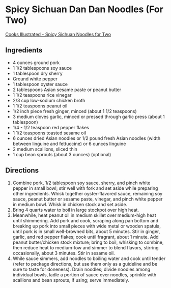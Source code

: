 # Spicy Sichuan Dan Dan Noodles (For Two)

[Cooks Illustrated - Spicy Sichuan Noodles for Two](https://www.cooksillustrated.com/recipes/3636-spicy-sichuan-noodles-for-two)

## Ingredients
- 4	ounces ground pork
- 1 1/2	tablespoons soy sauce
- 1	tablespoon dry sherry
- Ground white pepper
- 1	tablespoon oyster sauce
- 2	tablespoons Asian sesame paste or peanut butter
- 1 1/2	teaspoons rice vinegar
- 2/3	cup low-sodium chicken broth
- 1 1/2	teaspoons peanut oil
- 1/2	inch piece fresh ginger, minced (about 1 1/2 teaspoons)
- 3	medium cloves garlic, minced or pressed through garlic press (about 1 tablespoon)
- 1/4 - 1/2	teaspoon red pepper flakes
- 1 1/2	teaspoons toasted sesame oil
- 6	ounces dried Asian noodles or 1/2 pound fresh Asian noodles (width between linguine and fettuccine) or 6 ounces linguine
- 2	medium scallions, sliced thin
- 1	cup bean sprouts (about 3 ounces) (optional)

## Directions
1. Combine pork, 1/2 tablespoon soy sauce, sherry, and pinch white pepper in small bowl; stir well with fork and set aside while preparing other ingredients. Whisk together oyster-flavored sauce, remaining soy sauce, peanut butter or sesame paste, vinegar, and pinch white pepper in medium bowl. Whisk in chicken stock and set aside.
2. Bring 4 quarts water to boil in large stockpot over high heat.
3. Meanwhile, heat peanut oil in medium skillet over medium-high heat until shimmering. Add pork and cook, scraping along pan bottom and breaking up pork into small pieces with wide metal or wooden spatula, until pork is in small well-browned bits, about 5 minutes. Stir in ginger, garlic, and red pepper flakes; cook until fragrant, about 1 minute. Add peanut butter/chicken stock mixture; bring to boil, whisking to combine, then reduce heat to medium-low and simmer to blend flavors, stirring occasionally, about 3 minutes. Stir in sesame oil.
4. While sauce simmers, add noodles to boiling water and cook until tender (refer to package directions, but use them only as a guideline and be sure to taste for doneness). Drain noodles; divide noodles among individual bowls, ladle a portion of sauce over noodles, sprinkle with scallions and bean sprouts, if using; serve immediately.
